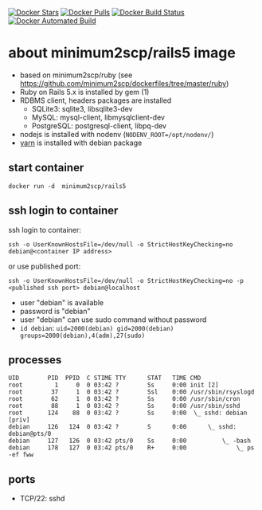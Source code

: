 [![Docker Stars](https://img.shields.io/docker/stars/minimum2scp/rails5.svg)]()
[![Docker Pulls](https://img.shields.io/docker/pulls/minimum2scp/rails5.svg)]()
[![Docker Build Status](https://img.shields.io/docker/build/minimum2scp/rails5.svg)]()
[![Docker Automated Build](https://img.shields.io/docker/automated/minimum2scp/rails5.svg)]()

# about minimum2scp/rails5 image

 * based on minimum2scp/ruby (see https://github.com/minimum2scp/dockerfiles/tree/master/ruby)
 * Ruby on Rails 5.x is installed by gem (1)
 * RDBMS client, headers packages are installed
   * SQLite3: sqlite3, libsqlite3-dev
   * MySQL: mysql-client, libmysqlclient-dev
   * PostgreSQL: postgresql-client, libpq-dev
 * nodejs is installed with nodenv (`NODENV_ROOT=/opt/nodenv/`)
 * [yarn](https://yarnpkg.com/) is installed with debian package

## start container

```
docker run -d  minimum2scp/rails5
```

## ssh login to container

ssh login to container:

```
ssh -o UserKnownHostsFile=/dev/null -o StrictHostKeyChecking=no debian@<container IP address>
```

or use published port:

```
ssh -o UserKnownHostsFile=/dev/null -o StrictHostKeyChecking=no -p <published ssh port> debian@localhost
```

 * user "debian" is available
 * password is "debian"
 * user "debian" can use sudo command without password
 * `id debian`: `uid=2000(debian) gid=2000(debian) groups=2000(debian),4(adm),27(sudo)`

## processes

```
UID        PID  PPID  C STIME TTY      STAT   TIME CMD
root         1     0  0 03:42 ?        Ss     0:00 init [2]
root        37     1  0 03:42 ?        Ssl    0:00 /usr/sbin/rsyslogd
root        62     1  0 03:42 ?        Ss     0:00 /usr/sbin/cron
root        88     1  0 03:42 ?        Ss     0:00 /usr/sbin/sshd
root       124    88  0 03:42 ?        Ss     0:00  \_ sshd: debian [priv]
debian     126   124  0 03:42 ?        S      0:00      \_ sshd: debian@pts/0
debian     127   126  0 03:42 pts/0    Ss     0:00          \_ -bash
debian     178   127  0 03:42 pts/0    R+     0:00              \_ ps -ef fww
```

## ports

 * TCP/22: sshd


